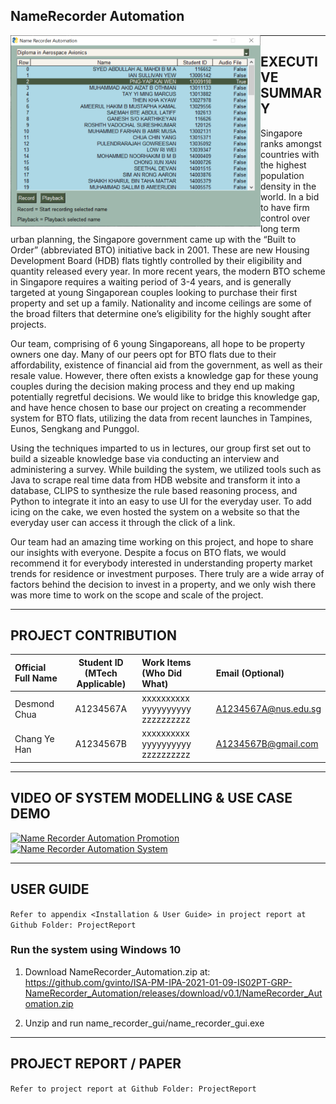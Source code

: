 ## NameRecorder Automation

<img src="ProjectReport/NameRecorder_Automation_Screenshot.PNG"
     style="float: left; margin-right: 0px; width: 400px;" />

---

## EXECUTIVE SUMMARY 
Singapore ranks amongst countries with the highest population density in the world. In a bid to have firm control over long term urban planning, the Singapore government came up with the “Built to Order” (abbreviated BTO) initiative back in 2001. These are new Housing Development Board (HDB) flats tightly controlled by their eligibility and quantity released every year. In more recent years, the modern BTO scheme in Singapore requires a waiting period of 3-4 years, and is generally targeted at young Singaporean couples looking to purchase their first property and set up a family. Nationality and income ceilings are some of the broad filters that determine one’s eligibility for the highly sought after projects. 


Our team, comprising of 6 young Singaporeans, all hope to be property owners one day. Many of our peers opt for BTO flats due to their affordability, existence of financial aid from the government, as well as their resale value. However, there often exists a knowledge gap for these young couples during the decision making process and they end up making potentially regretful decisions. We would like to bridge this knowledge gap, and have hence chosen to base our project on creating a recommender system for BTO flats, utilizing the data from recent launches in Tampines, Eunos, Sengkang and Punggol. 


Using the techniques imparted to us in lectures, our group first set out to build a sizeable knowledge base via conducting an interview and administering a survey. While building the system, we utilized tools such as Java to scrape real time data from HDB website and transform it into a database, CLIPS to synthesize the rule based reasoning process, and Python to integrate it into an easy to use UI for the everyday user. To add icing on the cake, we even hosted the system on a website so that the everyday user can access it through the click of a link.


Our team had an amazing time working on this project, and hope to share our insights with everyone. Despite a focus on BTO flats, we would recommend it for everybody interested in understanding property market trends for residence or investment purposes. There truly are a wide array of factors behind the decision to invest in a property, and we only wish there was more time to work on the scope and scale of the project. 

---

## PROJECT CONTRIBUTION

| Official Full Name  | Student ID (MTech Applicable)  | Work Items (Who Did What) | Email (Optional) |
| :------------ |:---------------:| :-----| :-----|
| Desmond Chua | A1234567A | xxxxxxxxxx yyyyyyyyyy zzzzzzzzzz| A1234567A@nus.edu.sg |
| Chang Ye Han | A1234567B | xxxxxxxxxx yyyyyyyyyy zzzzzzzzzz| A1234567B@gmail.com |

---

## VIDEO OF SYSTEM MODELLING & USE CASE DEMO

[![Name Recorder Automation Promotion](http://img.youtube.com/vi/o6wHdogX198/0.jpg)](https://youtu.be/o6wHdogX198 "Name Recorder Automation Promotion")
[![Name Recorder Automation System](http://img.youtube.com/vi/LmT24c6tURE/0.jpg)](https://youtu.be/LmT24c6tURE "Name Recorder Automation System")

---

## USER GUIDE

`Refer to appendix <Installation & User Guide> in project report at Github Folder: ProjectReport`

### Run the system using Windows 10

1. Download NameRecorder_Automation.zip at: https://github.com/gvinto/ISA-PM-IPA-2021-01-09-IS02PT-GRP-NameRecorder_Automation/releases/download/v0.1/NameRecorder_Automation.zip

2. Unzip and run name_recorder_gui/name_recorder_gui.exe

---
## PROJECT REPORT / PAPER

`Refer to project report at Github Folder: ProjectReport`
